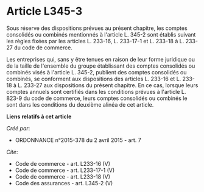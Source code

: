 # Article L345-3

Sous réserve des dispositions prévues au présent chapitre, les comptes consolidés ou combinés mentionnés à l'article L. 345-2
sont établis suivant les règles fixées par les articles L. 233-16, L. 233-17-1 et L. 233-18 à L. 233-27 du code de commerce. 

Les entreprises qui, sans y être tenues en raison de leur forme juridique ou de la taille de l'ensemble du groupe établissant
des comptes consolidés ou combinés visés à l'article L. 345-2, publient des comptes consolidés ou combinés, se conforment aux
dispositions des articles L. 233-16 et L. 233-18 à L. 233-27 aux dispositions du présent chapitre. En ce cas, lorsque leurs
comptes annuels sont certifiés dans les conditions prévues à l'article L. 823-9 du code de commerce, leurs comptes consolidés
ou combinés le sont dans les conditions du deuxième alinéa de cet article.

**Liens relatifs à cet article**

_Créé par_:

  - ORDONNANCE n°2015-378 du 2 avril 2015 - art. 7

_Cite_:

  - Code de commerce - art. L233-16 (V)
  - Code de commerce - art. L233-17-1 (V)
  - Code de commerce - art. L233-18 (V)
  - Code des assurances - art. L345-2 (V)
